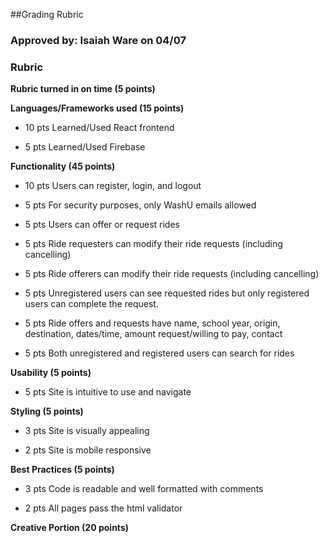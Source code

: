 ##Grading Rubric

### Approved by: Isaiah Ware on 04/07

### Rubric

**Rubric turned in on time (5 points)**

**Languages/Frameworks used (15 points)**

- 10 pts Learned/Used React frontend

- 5 pts Learned/Used Firebase 


**Functionality (45 points)**

- 10 pts Users can register, login, and logout

- 5 pts For security purposes, only WashU emails allowed

- 5 pts Users can offer or request rides

- 5 pts Ride requesters can modify their ride requests (including cancelling)

- 5 pts Ride offerers can modify their ride requests (including cancelling)

- 5 pts Unregistered users can see requested rides but only registered users can complete the request.

- 5 pts Ride offers and requests have name, school year, origin, destination, dates/time, amount request/willing to pay, contact

- 5 pts Both unregistered and registered users can search for rides


**Usability (5 points)**

- 5 pts Site is intuitive to use and navigate


**Styling (5 points)**

- 3 pts Site is visually appealing

- 2 pts Site is mobile responsive


**Best Practices (5 points)**

- 3 pts Code is readable and well formatted with comments

- 2 pts All pages pass the html validator


**Creative Portion (20 points)**



